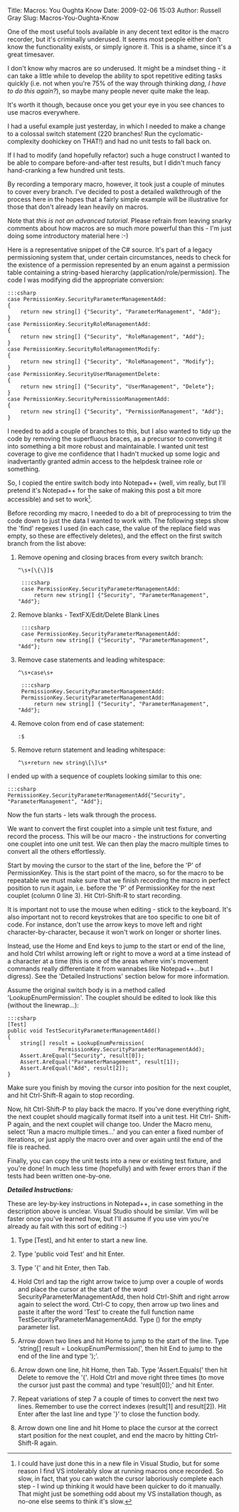 Title: Macros: You Oughta Know
Date: 2009-02-06 15:03
Author: Russell Gray
Slug: Macros-You-Oughta-Know

One of the most useful tools available in any decent text editor is the macro
recorder, but it's criminally underused. It seems most people either don't
know the functionality exists, or simply ignore it. This is a shame, since
it's a great timesaver.

I don't know why macros are so underused. It might be a mindset thing - it can
take a little while to develop the ability to spot repetitive editing tasks
quickly (i.e. not when you're 75% of the way through thinking *dang, I have to
do this again?*), so maybe many people never quite make the leap.

It's worth it though, because once you get your eye in you see chances to use
macros everywhere.

I had a useful example just yesterday, in which I needed to make a change to a
colossal switch statement (220 branches! Run the cyclomatic-complexity
doohickey on THAT!) and had no unit tests to fall back on.

If I had to modify (and hopefully refactor) such a huge construct I wanted to
be able to compare before-and-after test results, but I didn't much fancy
hand-cranking a few hundred unit tests.

By recording a temporary macro, however, it took just a couple of minutes to
cover every branch. I've decided to post a detailed walkthrough of the process
here in the hopes that a fairly simple example will be illustrative for those
that don't already lean heavily on macros.

Note that *this is not an advanced tutorial*. Please refrain from leaving
snarky comments about how macros are so much more powerful than this - I'm
just doing some introductory material here :-)

Here is a representative snippet of the C# source. It's part of a legacy
permissioning system that, under certain circumstances, needs to check for the
existence of a permission represented by an enum against a permission table
containing a string-based hierarchy (application/role/permission). The code I
was modifying did the appropriate conversion:

    :::csharp
    case PermissionKey.SecurityParameterManagementAdd:
    {
        return new string[] {"Security", "ParameterManagement", "Add"};
    }
    case PermissionKey.SecurityRoleManagementAdd:
    {
        return new string[] {"Security", "RoleManagement", "Add"};
    }
    case PermissionKey.SecurityRoleManagementModify:
    {
        return new string[] {"Security", "RoleManagement", "Modify"};
    }
    case PermissionKey.SecurityUserManagementDelete:
    {
        return new string[] {"Security", "UserManagement", "Delete"};
    }
    case PermissionKey.SecurityPermissionManagementAdd:
    {
        return new string[] {"Security", "PermissionManagement", "Add"};
    }

I needed to add a couple of branches to this, but I also wanted to tidy
up the code by removing the superfluous braces, as a precursor to
converting it into something a bit more robust and maintainable. I
wanted unit test coverage to give me confidence that I hadn't mucked up
some logic and inadvertantly granted admin access to the helpdesk
trainee role or something.

So, I copied the entire switch body into Notepad++ (well, vim really,
but I'll pretend it's Notepad++ for the sake of making this post a bit
more accessible) and set to work[^1].

Before recording my macro, I needed to do a bit of preprocessing to trim
the code down to just the data I wanted to work with. The following
steps show the 'find' regexes I used (in each case, the value of the
replace field was empty, so these are effectively deletes), and the
effect on the first switch branch from the list above:

1. Remove opening and closing braces from every switch branch:

    `^\s+[\{\}]$`


        :::csharp
        case PermissionKey.SecurityParameterManagementAdd:
            return new string[] {"Security", "ParameterManagement", "Add"};

2. Remove blanks - TextFX/Edit/Delete Blank Lines

        :::csharp
        case PermissionKey.SecurityParameterManagementAdd:
            return new string[] {"Security", "ParameterManagement", "Add"};

3. Remove case statements and leading whitespace:

    `^\s+case\s+`


        :::csharp
        PermissionKey.SecurityParameterManagementAdd:
        PermissionKey.SecurityParameterManagementAdd:
            return new string[] {"Security", "ParameterManagement", "Add"};

4. Remove colon from end of case statement:

    `:$`

5. Remove return statement and leading whitespace:

    `^\s+return new string\[\]\s*`

I ended up with a sequence of couplets looking similar to this one:

    :::csharp
    PermissionKey.SecurityParameterManagementAdd{"Security", "ParameterManagement", "Add"};

Now the fun starts - lets walk through the process.

We want to convert the first couplet into a simple unit test fixture, and
record the process. This will be our macro - the instructions for converting
one couplet into one unit test. We can then play the macro multiple times to
convert all the others effortlessly.

Start by moving the cursor to the start of the line, before the 'P' of
PermissionKey. This is the start point of the macro, so for the macro to be
repeatable we must make sure that we finish recording the macro in perfect
position to run it again, i.e. before the 'P' of PermissionKey for the next
couplet (column 0 line 3). Hit Ctrl-Shift-R to start recording.

It is important not to use the mouse when editing - stick to the keyboard.
It's also important not to record keystrokes that are too specific to one bit
of code. For instance, don't use the arrow keys to move left and right
character-by-character, because it won't work on longer or shorter lines.

Instead, use the Home and End keys to jump to the start or end of the line,
and hold Ctrl whilst arrowing left or right to move a word at a time instead
of a character at a time (this is one of the areas where vim's movement
commands really differentiate it from wannabes like Notepad++...but I
digress). See the 'Detailed Instructions' section below for more information.

Assume the original switch body is in a method called 'LookupEnumPermission'.
The couplet should be edited to look like this (without the linewrap...):

    :::csharp
    [Test]
    public void TestSecurityParameterManagementAdd()
    {
        string[] result = LookupEnumPermission(
                    PermissionKey.SecurityParameterManagementAdd);
        Assert.AreEqual("Security", result[0]);
        Assert.AreEqual("ParameterManagement", result[1]);
        Assert.AreEqual("Add", result[2]);
    }

Make sure you finish by moving the cursor into position for the next couplet,
and hit Ctrl-Shift-R again to stop recording.

Now, hit Ctrl-Shift-P to play back the macro. If you've done everything right,
the next couplet should magically format itself into a unit test. Hit Ctrl-
Shift-P again, and the next couplet will change too. Under the Macro menu,
select 'Run a macro multiple times...' and you can enter a fixed number of
iterations, or just apply the macro over and over again until the end of the
file is reached.

Finally, you can copy the unit tests into a new or existing test fixture, and
you're done! In much less time (hopefully) and with fewer errors than if the
tests had been written one-by-one.

***Detailed Instructions:***

These are ley-by-key instructions in Notepad++, in case something in the
description above is unclear. Visual Studio should be similar. Vim will be
faster once you've learned how, but I'll assume if you use vim you're already
au fait with this sort of editing :-)

1. Type [Test], and hit enter to start a new line.

2. Type 'public void Test' and hit Enter.

3. Type '{' and hit Enter, then Tab.

4. Hold Ctrl and tap the right arrow twice to jump over a couple of words and
place the cursor at the start of the word SecurityParameterManagementAdd, then
hold Ctrl-Shift and right arrow again to select the word. Ctrl-C to copy, then
arrow up two lines and paste it after the word 'Test' to create the full
function name TestSecurityParameterManagementAdd. Type () for the empty
parameter list.

5. Arrow down two lines and hit Home to jump to the start of the line. Type
'string[] result = LookupEnumPermission(', then hit End to jump to the end of
the line and type ');'.

6. Arrow down one line, hit Home, then Tab. Type 'Assert.Equals(' then hit
Delete to remove the '{'. Hold Ctrl and move right three times (to move the
cursor just past the comma) and type 'result[0]);' and hit Enter.

7. Repeat variations of step 7 a couple of times to convert the next two
lines. Remember to use the correct indexes (result[1] and result[2]). Hit
Enter after the last line and type '}' to close the function body.

8. Arrow down one line and hit Home to place the cursor at the correct start
position for the next couplet, and end the macro by hitting Ctrl-Shift-R
again.

[^1]: I could have just done this in a new file in Visual Studio, but for
some reason I find VS intolerably slow at running macros once recorded.
So slow, in fact, that you can watch the cursor laboriously complete
each step - I wind up thinking it would have been quicker to do it
manually. That might just be something odd about my VS installation
though, as no-one else seems to think it's slow.
